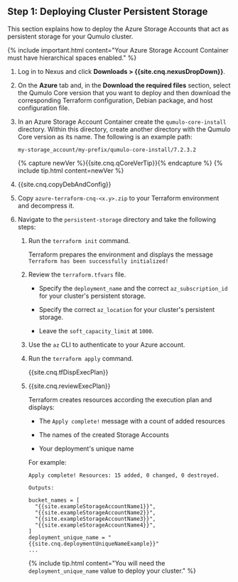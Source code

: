 <a id="deploy-persistent-storage"></a>
## Step 1: Deploying Cluster Persistent Storage
This section explains how to deploy the Azure Storage Accounts that act as persistent storage for your Qumulo cluster.

{% include important.html content="Your Azure Storage Account Container must have hierarchical spaces enabled." %}

1. Log in to Nexus and click **Downloads > {{site.cnq.nexusDropDown}}**.

1. On the **Azure** tab and, in the **Download the required files** section, select the Qumulo Core version that you want to deploy and then download the corresponding Terraform configuration, Debian package, and host configuration file.

1. In an Azure Storage Account Container create the `qumulo-core-install` directory. Within this directory, create another directory with the Qumulo Core version as its name. The following is an example path:

   ```
   my-storage_account/my-prefix/qumulo-core-install/7.2.3.2
   ```

   {% capture newVer %}{{site.cnq.qCoreVerTip}}{% endcapture %}
   {% include tip.html content=newVer %}

1. {{site.cnq.copyDebAndConfig}}

1. Copy `azure-terraform-cnq-<x.y>.zip` to your Terraform environment and decompress it.

1. Navigate to the `persistent-storage` directory and take the following steps:

   1. Run the `terraform init` command.

      Terraform prepares the environment and displays the message `Terraform has been successfully initialized!`

   1. Review the `terraform.tfvars` file.

      * Specify the `deployment_name` and the correct `az_subscription_id` for your cluster's persistent storage.

      * Specify the correct `az_location` for your cluster's persistent storage.

      * Leave the `soft_capacity_limit` at `1000`.

   1. Use the `az` CLI to authenticate to your Azure account.

   1. Run the `terraform apply` command.
  
      {{site.cnq.tfDispExecPlan}}

   1. {{site.cnq.reviewExecPlan}}

      Terraform creates resources according the execution plan and displays:

      * The `Apply complete!` message with a count of added resources

      * The names of the created Storage Accounts

      * Your deployment's unique name

      For example:

      ```
      Apply complete! Resources: 15 added, 0 changed, 0 destroyed.

      Outputs:

      bucket_names = [
        "{{site.exampleStorageAccountName1}}",
        "{{site.exampleStorageAccountName2}}",
        "{{site.exampleStorageAccountName3}}",
        "{{site.exampleStorageAccountName4}}",
      ]
      deployment_unique_name = "{{site.cnq.deploymentUniqueNameExample}}"
      ...
      ```

      {% include tip.html content="You will need the `deployment_unique_name` value to deploy your cluster." %}
